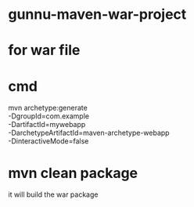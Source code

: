 # gunnu-maven-war-project
# for war file 
# cmd 
  mvn archetype:generate \
  -DgroupId=com.example \
  -DartifactId=mywebapp \
  -DarchetypeArtifactId=maven-archetype-webapp \
  -DinteractiveMode=false
# mvn clean package
it will build the war package
